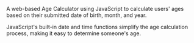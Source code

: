 A web-based Age Calculator using JavaScript to calculate users' ages based on their submitted date of birth, month, and year.

JavaScript's built-in date and time functions simplify the age calculation process, making it easy to determine someone's age.
